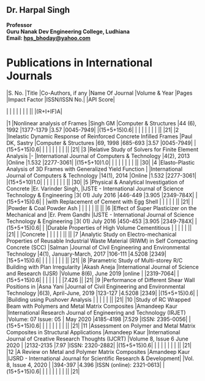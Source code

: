 ## Dr. Harpal Singh
**Professor**  
**Guru Nanak Dev Engineering College, Ludhiana**  
**Email: hps_bhoday@yahoo.com**

# Publications in International Journals
|S. No.	|Title	|Co-Authors, if any	|Name Of Journal	|Volume & Year	|Pages	|Impact Factor	|ISSN/ISSN No.|		|API Score|

|	|	|	|	|	|	|	||		|(R+I+IF)A|

|1	|Nonlinear analysis of Frames	|Singh GM	|Computer & Structures	|44 (6), 1992	|1377-1379	|3.57	|0045-7949|		|(15+5+15)0.6|
|	|	|	|	|	|	|	||		|21|
|2	|Inelastic Dynamic Response of Reinforced Concrete Infilled Frames	|Paul DK, Sastry	|Computer & Structures	|69, 1998	|685-693	|3.57	|0045-7949|		|(15+5+15)0.6|
|	|	|	|	|	|	|	||		|21|
|3	|Relative Study of Solvers for Finite Element Analysis	|-	|International Journal of Computers & Technology	|4(2), 2013	|Online	|1.532	|2277-3061|		|(15+5+10)1.0|
|	|	|	|	|	|	|	||		|30|
|4	|Elasto-Plastic Analysis of 3D Frames with Generalized Yield Function	|	|International Journal of Computers & Technology	|14(1), 2014	|Online	|1.532	|2277-3061|		|(15+5+10)1.0|
|	|	|	|	|	|	|	||		|30|
|5	|Physical & Analytical Investigation of Concrete	|Er. Varinder Singh,	|IJSTE - International Journal of Science Technology & Engineering  	|3( 01) July 2016	|446-449	|3.905	|2349-784X|		|(15+5+15)0.6|
|	|with Replacement of Cement with Egg Shell	|	|	|	|	|	||		|21|
|	|Powder & Coal Powder Ash	|	|	|	|	|	||		||
|6	|Effect of Super Plasticizer on the Mechanical and	|Er. Prem Gandhi	|IJSTE - International Journal of Science Technology & Engineering	|3( 01) July 2016	|450-453	|3.905	|2349-784X|		|(15+5+15)0.6|
|	|Durable Properties of High Volume Cementitious	|	|	|	|	|	||		|21|
|	|Concrete	|	|	|	|	|	||		||
|7	|Analytic Study on Electro-mechanical Properties of Reusable Industrial Waste Material (RIWM) in Self Compacting Concrete (SCC)	|Salman	|Journal of Civil Engineering and Environmental Technology	|4(1), January-March, 2017	|106-111	|4.5208	|2349|		|15+5+15)0.6|
|	|	|	|	|	|	|	||		|21|
|8	|Parametric Study of Multi-storey R/C Building with Plan Irregularity	|Akash Aneja	|International Journal of Science and Research (IJSR)	|Volume 8(6), June 2019	|online	|	|2319-7064|		|(15+5+15)0.6|
|	|	|	|	|	|	|7.426	||		|21|
|9	|Performance of Different Shear Wall Positions in	|Asna Yani	|Journal of Civil Engineering and Environmental Technology	|6(3), April-June, 2019	|123-127	|4.5208	|2349|		|(15+5+15)0.6|
|	|Building using Pushover Analysis	|	|	|	|	|	||		|21|
|10	|Study of RC Wrapped Beam with Polymers and Metal Matrix Composites	|Amandeep Kaur	|International Research Journal of Engineering and Technology (IRJET) 	|Volume: 07 Issue: 05 | May 2020	|4185-4198	|7.529	|ISSN: 2395-0056|		|(15+5+15)0.6|
|	|	|	|	|	|	|	||		|21|
|11	|Assessment on Polymer and Metal Matrix Composites in Structural Applications	|Amandeep Kaur	|International Journal of Creative Research Thoughts (IJCRT) 	|Volume 8, Issue 6 June 2020 | 	|2132-2135	|7.97	|ISSN: 2320-2882|		|(15+5+15)0.6|
|	|	|	|	|	|	|	||		|21|
|12	|A Review on Metal and Polymer Matrix Composites	|Amandeep Kaur	|IJSRD - International Journal for Scientific Research & Development| 	|Vol. 8, Issue 4, 2020 | 	|394-397	|4.396	|ISSN (online): 2321-0613|		|(15+5+15)0.6|
|	|	|	|	|	|	|	||		|21|
